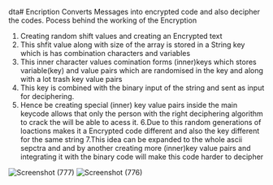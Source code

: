 dta# Encription
Converts Messages into encrypted code and also decipher the codes.
Pocess behind the working of the Encryption
1. Creating random shift values and creating an Encrypted text
2. This shfit value along with size of the array is stored in a String key which is has combination characters and variables
3. This inner character values comination forms (inner)keys which stores variable(key) and value pairs which are randomised in the key and along with a lot trash key value pairs
4. This key is combined with the binary input of the string and sent as input for deciphering.
5. Hence be creating special (inner) key value pairs inside the main keycode allows that only the person with the right deciphering algorithm to crack the will be able to acess it.
6.Due to this random generations of loactions makes it a Encrypted code different and also the key different for the same string
7.This idea can be expanded to the whole ascii sepctra and and by another creating more (inner)key value pairs and integrating it with the binary code will make this code harder to decipher  

![Screenshot (777)](https://user-images.githubusercontent.com/78312628/108591666-50e49600-7383-11eb-918c-1688dd6d441f.png)
![Screenshot (776)](https://user-images.githubusercontent.com/78312628/108591672-5346f000-7383-11eb-98f7-0d4a9778118f.png)

